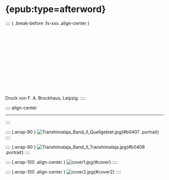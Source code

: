 # {epub:type=afterword}          

:::: { .break-before .fs-xxs .align-center  }
<br /><br /><br /><br /><br /><br /><br /><br /><br /><br /><br /><br /><br /><br />
Druck von F. A. Brockhaus, Leipzig.
::::

:::: align-center
****
::::

:::: {.wrap-90 }
![](Transhimalaja_Band_II_Quellgebiet.jpg "Transhimalaja_Band_II_Quellgebiet.jpg"){#b0407 .portrait}
::::

:::: {.wrap-90 }
![](Transhimalaja_Band_II_Transhimalaja.jpg "Transhimalaja_Band_II_Transhimalaja.jpg"){#b0408 .portrait}
::::

:::: {.wrap-100 .align-center }
![](cover1.jpg "cover1.jpg"){#cover}
::::

:::: {.wrap-100  .align-center }
![](cover2.jpg "cover2.jpg"){#cover2}
::::
